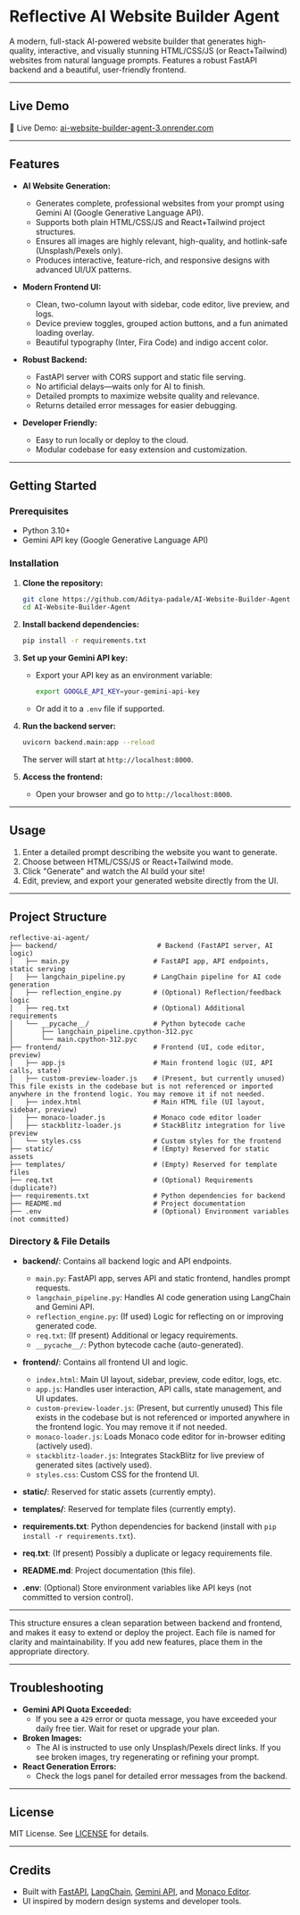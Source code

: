 # Reflective AI Website Builder Agent

A modern, full-stack AI-powered website builder that generates high-quality, interactive, and visually stunning HTML/CSS/JS (or React+Tailwind) websites from natural language prompts. Features a robust FastAPI backend and a beautiful, user-friendly frontend.

---

## Live Demo

🔗 Live Demo: [ai-website-builder-agent-3.onrender.com](https://ai-website-builder-agent-3.onrender.com)

---

## Features

- **AI Website Generation:**
  - Generates complete, professional websites from your prompt using Gemini AI (Google Generative Language API).
  - Supports both plain HTML/CSS/JS and React+Tailwind project structures.
  - Ensures all images are highly relevant, high-quality, and hotlink-safe (Unsplash/Pexels only).
  - Produces interactive, feature-rich, and responsive designs with advanced UI/UX patterns.

- **Modern Frontend UI:**
  - Clean, two-column layout with sidebar, code editor, live preview, and logs.
  - Device preview toggles, grouped action buttons, and a fun animated loading overlay.
  - Beautiful typography (Inter, Fira Code) and indigo accent color.

- **Robust Backend:**
  - FastAPI server with CORS support and static file serving.
  - No artificial delays—waits only for AI to finish.
  - Detailed prompts to maximize website quality and relevance.
  - Returns detailed error messages for easier debugging.

- **Developer Friendly:**
  - Easy to run locally or deploy to the cloud.
  - Modular codebase for easy extension and customization.

---

## Getting Started

### Prerequisites
- Python 3.10+
- Gemini API key (Google Generative Language API)

### Installation

1. **Clone the repository:**
   ```sh
   git clone https://github.com/Aditya-padale/AI-Website-Builder-Agent.git
   cd AI-Website-Builder-Agent
   ```

2. **Install backend dependencies:**
   ```sh
   pip install -r requirements.txt
   ```

3. **Set up your Gemini API key:**
   - Export your API key as an environment variable:
     ```sh
     export GOOGLE_API_KEY=your-gemini-api-key
     ```
   - Or add it to a `.env` file if supported.

4. **Run the backend server:**
   ```sh
   uvicorn backend.main:app --reload
   ```
   The server will start at `http://localhost:8000`.

5. **Access the frontend:**
   - Open your browser and go to `http://localhost:8000`.

---

## Usage

1. Enter a detailed prompt describing the website you want to generate.
2. Choose between HTML/CSS/JS or React+Tailwind mode.
3. Click "Generate" and watch the AI build your site!
4. Edit, preview, and export your generated website directly from the UI.

---

## Project Structure

```
reflective-ai-agent/
├── backend/                         # Backend (FastAPI server, AI logic)
│   ├── main.py                     # FastAPI app, API endpoints, static serving
│   ├── langchain_pipeline.py       # LangChain pipeline for AI code generation
│   ├── reflection_engine.py        # (Optional) Reflection/feedback logic
│   ├── req.txt                     # (Optional) Additional requirements
│   └── __pycache__/                # Python bytecode cache
│       ├── langchain_pipeline.cpython-312.pyc
│       └── main.cpython-312.pyc
├── frontend/                       # Frontend (UI, code editor, preview)
│   ├── app.js                      # Main frontend logic (UI, API calls, state)
│   ├── custom-preview-loader.js    # (Present, but currently unused) This file exists in the codebase but is not referenced or imported anywhere in the frontend logic. You may remove it if not needed.
│   ├── index.html                  # Main HTML file (UI layout, sidebar, preview)
│   ├── monaco-loader.js            # Monaco code editor loader
│   ├── stackblitz-loader.js        # StackBlitz integration for live preview
│   └── styles.css                  # Custom styles for the frontend
├── static/                         # (Empty) Reserved for static assets
├── templates/                      # (Empty) Reserved for template files
├── req.txt                         # (Optional) Requirements (duplicate?)
├── requirements.txt                # Python dependencies for backend
├── README.md                       # Project documentation
├── .env                            # (Optional) Environment variables (not committed)
```

### Directory & File Details

- **backend/**: Contains all backend logic and API endpoints.
  - `main.py`: FastAPI app, serves API and static frontend, handles prompt requests.
  - `langchain_pipeline.py`: Handles AI code generation using LangChain and Gemini API.
  - `reflection_engine.py`: (If used) Logic for reflecting on or improving generated code.
  - `req.txt`: (If present) Additional or legacy requirements.
  - `__pycache__/`: Python bytecode cache (auto-generated).

- **frontend/**: Contains all frontend UI and logic.
  - `index.html`: Main UI layout, sidebar, preview, code editor, logs, etc.
  - `app.js`: Handles user interaction, API calls, state management, and UI updates.
  - `custom-preview-loader.js`: (Present, but currently unused) This file exists in the codebase but is not referenced or imported anywhere in the frontend logic. You may remove it if not needed.
  - `monaco-loader.js`: Loads Monaco code editor for in-browser editing (actively used).
  - `stackblitz-loader.js`: Integrates StackBlitz for live preview of generated sites (actively used).
  - `styles.css`: Custom CSS for the frontend UI.

- **static/**: Reserved for static assets (currently empty).
- **templates/**: Reserved for template files (currently empty).
- **requirements.txt**: Python dependencies for backend (install with `pip install -r requirements.txt`).
- **req.txt**: (If present) Possibly a duplicate or legacy requirements file.
- **README.md**: Project documentation (this file).
- **.env**: (Optional) Store environment variables like API keys (not committed to version control).

---

This structure ensures a clean separation between backend and frontend, and makes it easy to extend or deploy the project. Each file is named for clarity and maintainability. If you add new features, place them in the appropriate directory.

---

## Troubleshooting

- **Gemini API Quota Exceeded:**
  - If you see a `429` error or quota message, you have exceeded your daily free tier. Wait for reset or upgrade your plan.
- **Broken Images:**
  - The AI is instructed to use only Unsplash/Pexels direct links. If you see broken images, try regenerating or refining your prompt.
- **React Generation Errors:**
  - Check the logs panel for detailed error messages from the backend.

---

## License

MIT License. See [LICENSE](LICENSE) for details.

---

## Credits

- Built with [FastAPI](https://fastapi.tiangolo.com/), [LangChain](https://python.langchain.com/), [Gemini API](https://ai.google.dev/gemini-api), and [Monaco Editor](https://microsoft.github.io/monaco-editor/).
- UI inspired by modern design systems and developer tools.
